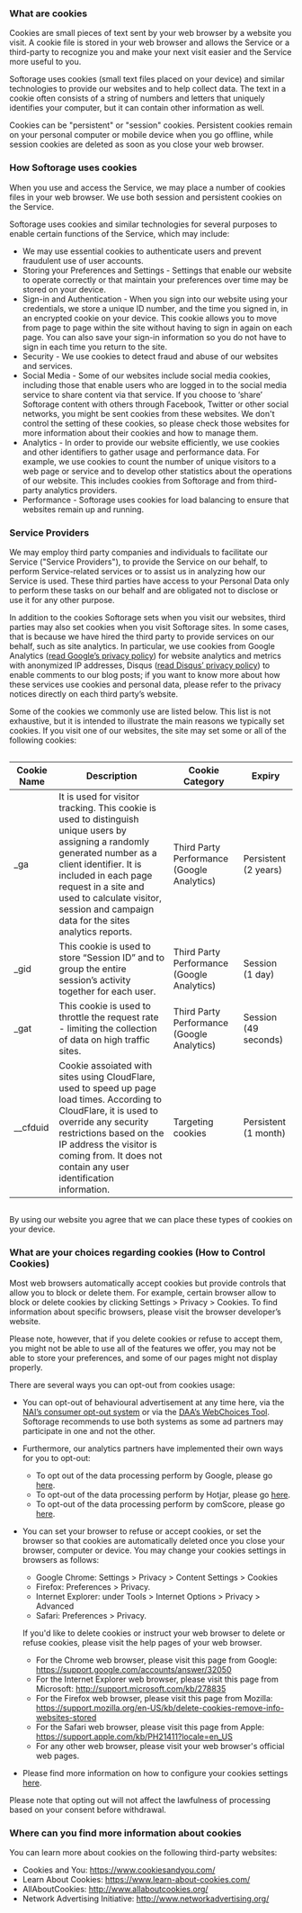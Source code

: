### What are cookies

Cookies are small pieces of text sent by your web browser by a website you visit. A cookie file is stored in your web browser and allows the Service or a third-party to recognize you and make your next visit easier and the Service more useful to you.

Softorage uses cookies (small text files placed on your device) and similar technologies to provide our websites and to help collect data. The text in a cookie often consists of a string of numbers and letters that uniquely identifies your computer, but it can contain other information as well.

Cookies can be "persistent" or "session" cookies. Persistent cookies remain on your personal computer or mobile device when you go offline, while session cookies are deleted as soon as you close your web browser.

### How Softorage uses cookies

When you use and access the Service, we may place a number of cookies files in your web browser. We use both session and persistent cookies on the Service. 

Softorage uses cookies and similar technologies for several purposes to enable certain functions of the Service, which may include:
* We may use essential cookies to authenticate users and prevent fraudulent use of user accounts.
* Storing your Preferences and Settings - Settings that enable our website to operate correctly or that maintain your preferences over time may be stored on your device.
* Sign-in and Authentication - When you sign into our website using your credentials, we store a unique ID number, and the time you signed in, in an encrypted cookie on your device. This cookie allows you to move from page to page within the site without having to sign in again on each page. You can also save your sign-in information so you do not have to sign in each time you return to the site.
* Security - We use cookies to detect fraud and abuse of our websites and services.
* Social Media - Some of our websites include social media cookies, including those that enable users who are logged in to the social media service to share content via that service. If you choose to ‘share’ Softorage content with others through Facebook, Twitter or other social networks, you might be sent cookies from these websites. We don't control the setting of these cookies, so please check those websites for more information about their cookies and how to manage them.
* Analytics - In order to provide our website efficiently, we use cookies and other identifiers to gather usage and performance data. For example, we use cookies to count the number of unique visitors to a web page or service and to develop other statistics about the operations of our website. This includes cookies from Softorage and from third-party analytics providers.
* Performance - Softorage uses cookies for load balancing to ensure that websites remain up and running.

### Service Providers

We may employ third party companies and individuals to facilitate our Service ("Service Providers"), to provide the Service on our behalf, to perform Service-related services or to assist us in analyzing how our Service is used.
These third parties have access to your Personal Data only to perform these tasks on our behalf and are obligated not to disclose or use it for any other purpose.

In addition to the cookies Softorage sets when you visit our websites, third parties may also set cookies when you visit Softorage sites. In some cases, that is because we have hired the third party to provide services on our behalf, such as site analytics. In particular, we use cookies from Google Analytics ([read Google’s privacy policy](https://support.google.com/analytics/answer/6004245)) for website analytics and metrics with anonymized IP addresses, Disqus ([read Disqus’ privacy policy](https://help.disqus.com/terms-and-policies/disqus-privacy-policy)) to enable comments to our blog posts; if you want to know more about how these services use cookies and personal data, please refer to the privacy notices directly on each third party’s website.

Some of the cookies we commonly use are listed below. This list is not exhaustive, but it is intended to illustrate the main reasons we typically set cookies. If you visit one of our websites, the site may set some or all of the following cookies:

<div class="table-responsive-lg" style="overflow: auto;">

| Cookie Name | Description | Cookie Category | Expiry |
|-------------|-------------|-----------------|--------|
| _ga | It is used for visitor tracking. This cookie is used to distinguish unique users by assigning a randomly generated number as a client identifier. It is included in each page request in a site and used to calculate visitor, session and campaign data for the sites analytics reports. | Third Party Performance (Google Analytics) | Persistent (2 years) |
| _gid | This cookie is used to store “Session ID” and to group the entire session’s activity together for each user. | Third Party Performance (Google Analytics) | Session (1 day) |
| _gat | This cookie is used to throttle the request rate - limiting the collection of data on high traffic sites. | Third Party Performance (Google Analytics) | Session (49 seconds) |
| __cfduid | Cookie assoiated with sites using CloudFlare, used to speed up page load times. According to CloudFlare, it is used to override any security restrictions based on the IP address the visitor is coming from. It does not contain any user identification information. | Targeting cookies | Persistent (1 month) |

</div>

By using our website you agree that we can place these types of cookies on your device.

### What are your choices regarding cookies (How to Control Cookies)

Most web browsers automatically accept cookies but provide controls that allow you to block or delete them. For example, certain browser allow to block or delete cookies by clicking Settings > Privacy > Cookies. To find information about specific browsers, please visit the browser developer’s website.

Please note, however, that if you delete cookies or refuse to accept them, you might not be able to use all of the features we offer, you may not be able to store your preferences, and some of our pages might not display properly.

There are several ways you can opt-out from cookies usage:
* You can opt-out of behavioural advertisement at any time here, via the [NAI’s consumer opt-out system](http://optout.networkadvertising.org/) or via the [DAA’s WebChoices Tool](http://optout.aboutads.info/). Softorage recommends to use both systems as some ad partners may participate in one and not the other.
* Furthermore, our analytics partners have implemented their own ways for you to opt-out:
    * To opt out of the data processing perform by Google, please go [here](https://tools.google.com/dlpage/gaoptout).
    * To opt-out of the data processing perform by Hotjar, please go [here](https://help.hotjar.com/hc/en-us/articles/360001749014-Visitor-Lookup).
    * To opt-out of the data processing perform by comScore, please go [here](http://optout.aboutads.info/?c=2#!/).
* You can set your browser to refuse or accept cookies, or set the browser so that cookies are automatically deleted once you close your browser, computer or device. You may change your cookies settings in browsers as follows:
    * Google Chrome: Settings > Privacy > Content Settings > Cookies
    * Firefox: Preferences > Privacy.
    * Internet Explorer: under Tools > Internet Options > Privacy > Advanced
    * Safari: Preferences > Privacy.
    
  If you'd like to delete cookies or instruct your web browser to delete or refuse cookies, please visit the help pages of your web browser.
    * For the Chrome web browser, please visit this page from Google: https://support.google.com/accounts/answer/32050
    * For the Internet Explorer web browser, please visit this page from Microsoft: http://support.microsoft.com/kb/278835
    * For the Firefox web browser, please visit this page from Mozilla: https://support.mozilla.org/en-US/kb/delete-cookies-remove-info-websites-stored
    * For the Safari web browser, please visit this page from Apple: https://support.apple.com/kb/PH21411?locale=en_US
    * For any other web browser, please visit your web browser's official web pages.
* Please find more information on how to configure your cookies settings [here](https://www.aboutcookies.org/how-to-control-cookies/).

Please note that opting out will not affect the lawfulness of processing based on your consent before withdrawal.

### Where can you find more information about cookies

You can learn more about cookies on the following third-party websites:
* Cookies and You: https://www.cookiesandyou.com/
* Learn About Cookies: https://www.learn-about-cookies.com/
* AllAboutCookies: http://www.allaboutcookies.org/
* Network Advertising Initiative: http://www.networkadvertising.org/
 
